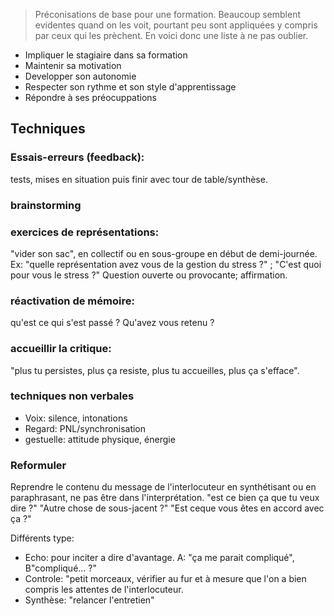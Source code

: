 <!--

---
title: Préconisations pédagogiques
description: Préconisations de base pour une formation. Beaucoup semblent evidentes quand on les voit, pourtant peu sont appliquées y compris par ceux qui les prèchent. En voici donc une liste à ne pas oublier.
image_url: 
---

-->

> Préconisations de base pour une formation. Beaucoup semblent evidentes quand on les voit, pourtant peu sont appliquées y compris par ceux qui les prèchent. En voici donc une liste à ne pas oublier.

- Impliquer le stagiaire dans sa formation
- Maintenir sa motivation
- Developper son autonomie
- Respecter son rythme et son style d'apprentissage
- Répondre à ses préocuppations


## Techniques

### Essais-erreurs (feedback):
tests, mises en situation puis finir avec tour de table/synthèse.

### brainstorming

### exercices de représentations:
"vider son sac", en collectif ou en sous-groupe en début de demi-journée. Ex: "quelle représentation avez vous de la gestion du stress ?" ; "C'est quoi pour vous le stress ?" Question ouverte ou provocante; affirmation.

### réactivation de mémoire: 
qu'est ce qui s'est passé ? Qu'avez vous retenu ?

### accueillir la critique: 
"plus tu persistes, plus ça resiste, plus tu accueilles, plus ça s'efface".

### techniques non verbales
- Voix: silence, intonations
- Regard: PNL/synchronisation
- gestuelle: attitude physique, énergie

### Reformuler

Reprendre le contenu du message de l'interlocuteur en synthétisant ou en paraphrasant, ne pas être dans l'interprétation.
"est ce bien ça que tu veux dire ?"
"Autre chose de sous-jacent ?"
"Est ceque vous êtes en accord avec ça ?"

Différents type: 
- Echo: pour inciter a dire d'avantage. A: "ça me parait compliqué", B"compliqué... ?"
- Controle: "petit morceaux, vérifier au fur et à mesure que l'on a bien compris les attentes de l'interlocuteur.
- Synthèse: "relancer l'entretien"
